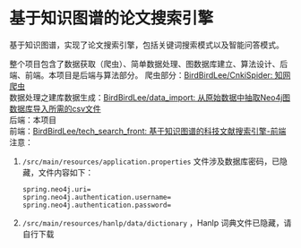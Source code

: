 # 基于知识图谱的论文搜索引擎
基于知识图谱，实现了论文搜索引擎，包括关键词搜索模式以及智能问答模式。  

整个项目包含了数据获取（爬虫）、简单数据处理、图数据库建立、算法设计、后端、前端。本项目是后端与算法部分。
爬虫部分：[BirdBirdLee/CnkiSpider: 知网爬虫](https://github.com/BirdBirdLee/CnkiSpider)  
数据处理之建库数据生成：[BirdBirdLee/data_import: 从原始数据中抽取Neo4j图数据库导入所需的csv文件](https://github.com/BirdBirdLee/data_import)  
后端：本项目  
前端：[BirdBirdLee/tech_search_front: 基于知识图谱的科技文献搜索引擎-前端](https://github.com/BirdBirdLee/tech_search_front)    
注意：  
1. `/src/main/resources/application.properties` 文件涉及数据库密码，已隐藏，文件内容如下：
    ```
    spring.neo4j.uri=
    spring.neo4j.authentication.username=
    spring.neo4j.authentication.password=
    ```

2. `/src/main/resources/hanlp/data/dictionary` ，Hanlp 词典文件已隐藏，请自行下载
